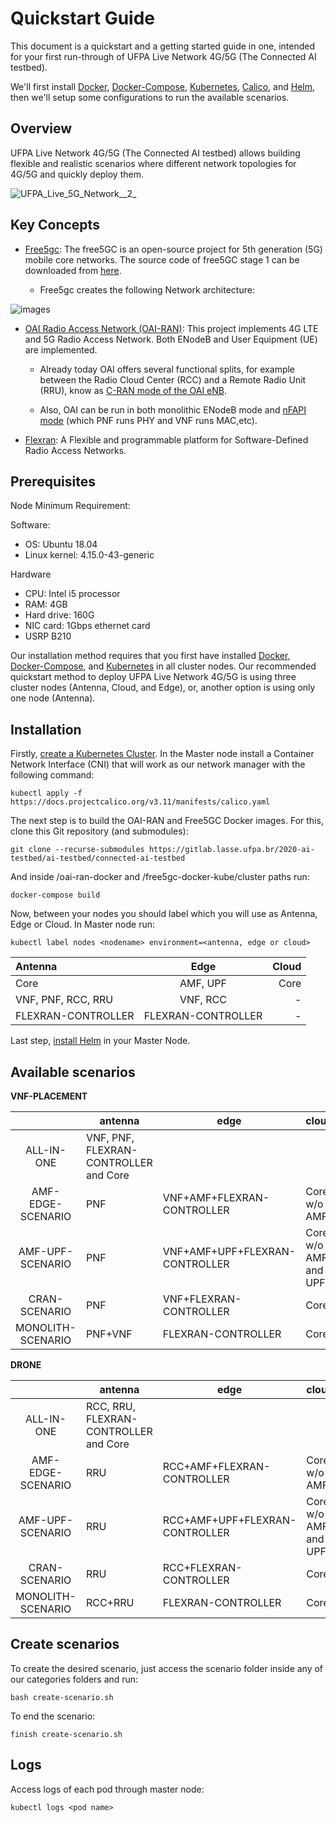 
# Quickstart Guide

This document is a quickstart and a getting started guide in one, intended for your first run-through of UFPA Live Network 4G/5G (The Connected AI testbed).

We'll first install [Docker](https://www.docker.com/), [Docker-Compose](https://docs.docker.com/compose/), [Kubernetes](https://kubernetes.io/), [Calico](https://www.projectcalico.org/), and [Helm](https://helm.sh/), then we'll setup some configurations to run the available scenarios.

## Overview

UFPA Live Network 4G/5G (The Connected AI testbed) allows building flexible and realistic scenarios where different network topologies for 4G/5G and quickly deploy them. 

![UFPA_Live_5G_Network__2_](https://gitlab.lasse.ufpa.br/2020-ai-testbed/ai-testbed/project-agenda/uploads/b63d4f758f295f2a81d009275999fff2/UFPA_Live_5G_Network__2_.png)

## Key Concepts

* [Free5gc](https://www.free5gc.org/): The free5GC is an open-source project for 5th generation (5G) mobile core networks. The source code of free5GC stage 1 can be downloaded from [here](https://bitbucket.org/nctu_5g/free5gc-stage-1/src/master/).

  * Free5gc creates the following Network architecture:

![images](https://i.imgur.com/GptM18w.png) 

* [OAI Radio Access Network (OAI-RAN)](https://www.openairinterface.org/?page_id=2763): This project implements 4G LTE and 5G Radio Access Network. Both ENodeB and User Equipment (UE) are implemented. 

  * Already today OAI offers several functional splits, for example between the Radio Cloud Center (RCC) and a Remote Radio Unit (RRU), know as [C-RAN mode of the OAI eNB](https://gitlab.eurecom.fr/oai/openairinterface5g/-/wikis/how-to-connect-cots-ue-to-oai-enb-via-ngfi-rru).

  * Also, OAI can be run in both monolithic ENodeB mode and [nFAPI mode](https://gitlab.eurecom.fr/oai/openairinterface5g/-/wikis/nFAPI-howto) (which PNF runs PHY and VNF runs MAC,etc).

* [Flexran](http://mosaic5g.io/flexran/): A Flexible and programmable platform for Software-Defined Radio Access Networks.

## Prerequisites

Node Minimum Requirement:

Software:
* OS: Ubuntu 18.04
* Linux kernel: 4.15.0-43-generic

Hardware
* CPU: Intel i5 processor
* RAM: 4GB
* Hard drive: 160G
* NIC card: 1Gbps ethernet card
* USRP B210

Our installation method requires that you first have installed [Docker](https://docs.docker.com/engine/install/), [Docker-Compose](https://docs.docker.com/compose/install/), and [Kubernetes](https://kubernetes.io/docs/setup/) in all cluster nodes. Our recommended quickstart method to deploy UFPA Live Network 4G/5G is using three cluster nodes (Antenna, Cloud, and Edge), or, another option is using only one node (Antenna).

## Installation

Firstly, [create a Kubernetes Cluster](https://kubernetes.io/docs/tutorials/kubernetes-basics/create-cluster/). In the Master node install a Container Network Interface (CNI) that will work as our network manager with the following command:

```
kubectl apply -f https://docs.projectcalico.org/v3.11/manifests/calico.yaml
```

The next step is to build the OAI-RAN and Free5GC Docker images. For this, clone this Git repository (and submodules):

```
git clone --recurse-submodules https://gitlab.lasse.ufpa.br/2020-ai-testbed/ai-testbed/connected-ai-testbed
```

And inside /oai-ran-docker and /free5gc-docker-kube/cluster paths run:

```
docker-compose build
```

Now, between your nodes you should label which you will use as Antenna, Edge or Cloud. In Master node run:

```
kubectl label nodes <nodename> environment=<antenna, edge or cloud>
```

Antenna | Edge | Cloud
:--------- | :------: | -------:
Core | AMF, UPF | Core
VNF, PNF, RCC, RRU | VNF, RCC | -
FLEXRAN-CONTROLLER | FLEXRAN-CONTROLLER| -

Last step, [install Helm](https://helm.sh/docs/intro/install/) in your Master Node.

## Available scenarios

**VNF-PLACEMENT**


|            | antenna | edge        | cloud                |
|:----------:|---------|-------------|----------------------|
| ALL-IN- ONE | VNF, PNF, FLEXRAN-CONTROLLER and Core     |         |                 |
| AMF-EDGE-SCENARIO | PNF   | VNF+AMF+FLEXRAN-CONTROLLER     | Core w/o AMF         |
| AMF-UPF-SCENARIO | PNF     | VNF+AMF+UPF+FLEXRAN-CONTROLLER | Core w/o AMF and UPF |
| CRAN-SCENARIO| PNF     | VNF+FLEXRAN-CONTROLLER | Core |
| MONOLITH-SCENARIO| PNF+VNF    | FLEXRAN-CONTROLLER | Core |

**DRONE**


|            | antenna | edge        | cloud                |
|:----------:|---------|-------------|----------------------|
| ALL-IN- ONE | RCC, RRU, FLEXRAN-CONTROLLER and Core     |         |                 |
| AMF-EDGE-SCENARIO | RRU   | RCC+AMF+FLEXRAN-CONTROLLER     | Core w/o AMF         |
| AMF-UPF-SCENARIO | RRU     | RCC+AMF+UPF+FLEXRAN-CONTROLLER | Core w/o AMF and UPF |
| CRAN-SCENARIO| RRU     | RCC+FLEXRAN-CONTROLLER | Core |
| MONOLITH-SCENARIO| RCC+RRU    | FLEXRAN-CONTROLLER | Core |


## Create scenarios

To create the desired scenario, just access the scenario folder inside any of our categories folders and run:

```
bash create-scenario.sh
```

To end the scenario:

```
finish create-scenario.sh
```

## Logs 

Access logs of each pod through master node:

```shell
kubectl logs <pod name>
```
